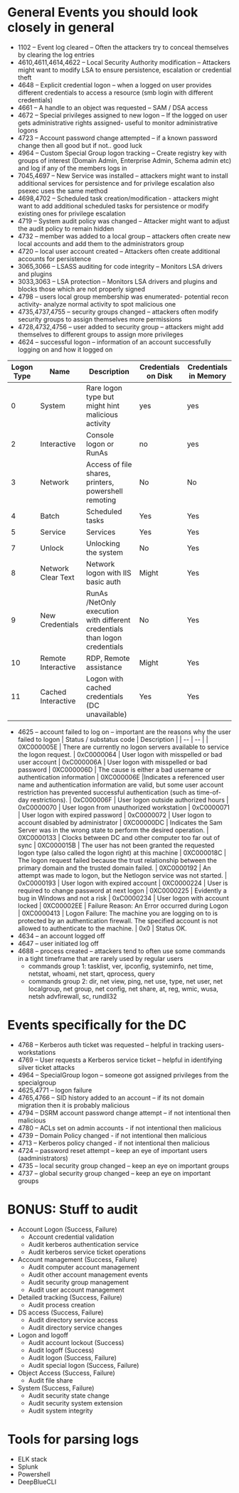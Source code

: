# General Events you should look closely in general

- 1102 – Event log cleared – Often the attackers try to conceal themselves by clearing the log entries
- 4610,4611,4614,4622 – Local Security Authority modification – Attackers might want to modify LSA to ensure persistence, escalation or credential theft
- 4648 – Explicit credential logon – when a logged on user provides different credentials to access a resource (smb login with different credentials)
- 4661 – A handle to an object was requested – SAM / DSA access
- 4672 – Special privileges assigned to new logon – If the logged on user gets administrative rights assigned- useful to monitor administrative logons
- 4723 – Account password change attempted – if a known password change then all good but if not.. good luck
- 4964 – Custom Special Group logon tracking – Create registry key with groups of interest (Domain Admin, Enterprise Admin, Schema admin etc) and log if any of the members logs in
- 7045,4697 – New Service was installed – attackers might want to install additional services for persistence and for privilege escalation also psexec uses the same method
- 4698,4702 – Scheduled task creation/modification - attackers might want to add additional scheduled tasks for persistence or modify existing ones for privilege escalation
- 4719 – System audit policy was changed – Attacker might want to adjust the audit policy to remain hidden
- 4732 – member was added to a local group – attackers often create new local accounts and add them to the administrators group
- 4720 – local user account created – Attackers often create additional accounts for persistence
- 3065,3066 – LSASS auditing for code integrity – Monitors LSA drivers and plugins
- 3033,3063 – LSA protection – Monitors LSA drivers and plugins and blocks those which are not properly signed
- 4798 – users local group membership was enumerated- potential recon activity- analyze normal activity to spot malicious one
- 4735,4737,4755 – security groups changed – attackers often modify security groups to assign themselves more permissions
- 4728,4732,4756 – user added to security group – attackers might add themselves to different groups to assign more privileges
- 4624 – successful logon – information of an account successfully logging on and how it logged on

| Logon Type | Name | Description | Credentials on Disk | Credentials in Memory |
| -- | -- | -- | -- | -- |
| 0 | System | Rare logon type but might hint malicious activity | yes | yes |
| 2 | Interactive | Console logon or RunAs | no | yes |
| 3 | Network | Access of file shares, printers, powershell remoting | No | No |
| 4 | Batch | Scheduled tasks | Yes | Yes |
| 5 | Service | Services | Yes | Yes |
| 7 | Unlock | Unlocking the system | No | Yes |
| 8 | Network Clear Text | Network logon with IIS basic auth | Might | Yes |
| 9 | New Credentials | RunAs /NetOnly execution with different credentials than logon credentials | No | Yes |
| 10 | Remote Interactive | RDP, Remote assistance | Might | Yes |
| 11 | Cached Interactive | Logon with cached credentials (DC unavailable) | Yes | Yes | 

- 4625 – account failed to log on – important are the reasons why the user failed to logon 
| Status / substatus code | Description |
| -- | -- |
| 0XC000005E | There are currently no logon servers available to service the logon request.
| 0xC0000064 | User logon with misspelled or bad user account
| 0xC000006A | User logon with misspelled or bad password
| 0XC000006D | The cause is either a bad username or authentication information
| 0XC000006E |Indicates a referenced user name and authentication information are valid, but some user account restriction has prevented successful authentication (such as time-of-day restrictions).
| 0xC000006F | User logon outside authorized hours
| 0xC0000070 | User logon from unauthorized workstation
| 0xC0000071 | User logon with expired password
| 0xC0000072 | User logon to account disabled by administrator
| 0XC00000DC | Indicates the Sam Server was in the wrong state to perform the desired operation.
| 0XC0000133 | Clocks between DC and other computer too far out of sync
| 0XC000015B | The user has not been granted the requested logon type (also called the logon right) at this machine
| 0XC000018C | The logon request failed because the trust relationship between the primary domain and the trusted domain failed.
| 0XC0000192 | An attempt was made to logon, but the Netlogon service was not started.
| 0xC0000193 | User logon with expired account
| 0XC0000224 | User is required to change password at next logon
| 0XC0000225 | Evidently a bug in Windows and not a risk
| 0xC0000234 | User logon with account locked
| 0XC00002EE | Failure Reason: An Error occurred during Logon
| 0XC0000413 | Logon Failure: The machine you are logging on to is protected by an authentication firewall. The specified account is not allowed to authenticate to the machine.
| 0x0 | Status OK.
- 4634 – an account logged off
- 4647 – user initiated log off
- 4688 – process created – attackers tend to often use some commands in a tight timeframe that are rarely used by regular users 
	- commands group 1: tasklist, ver, ipconfig, systeminfo, net time, netstat, whoami, net start, qprocess, query
	- commands group 2: dir, net view, ping, net use, type, net user, net localgroup, net group, net config, net share, at, reg, wmic, wusa, netsh advfirewall, sc, rundll32
# Events specifically for the **DC**
- 4768 – Kerberos auth ticket was requested – helpful in tracking users-workstations
- 4769 – User requests a Kerberos service ticket – helpful in identifying silver ticket attacks
- 4964 – SpecialGroup logon – someone got assigned privileges from the specialgroup 
- 4625,4771 – logon failure
- 4765,4766 – SID history added to an account – if its not domain migration then it is probably malicious 
- 4794 – DSRM account password change attempt – if not intentional then malicious
- 4780 – ACLs set on admin accounts - if not intentional then malicious
- 4739 – Domain Policy changed - if not intentional then malicious
- 4713 – Kerberos policy changed - if not intentional then malicious
- 4724 – password reset attempt – keep an eye of important users (aadministrators)
- 4735 – local security group changed – keep an eye on important groups
- 4737 – global security group changed – keep an eye on important groups

# BONUS: Stuff to audit
- Account Logon (Success, Failure)
	- Account credential validation 
	- Audit kerberos authentication service
	- Audit kerberos service ticket operations
- Account management (Success, Failure)
	- Audit computer account management
	- Audit other account management events
	- Audit security group management
	- Audit user account management
- Detailed tracking (Success, Failure)
	- Audit process creation
- DS access (Success, Failure)
	- Audit directory service access
	- Audit directory service changes
- Logon and logoff
	- Audit account lockout (Success)
	- Audit logoff (Success)
	- Audit logon (Success, Failure)
	- Audit special logon (Success, Failure)
- Object Access (Success, Failure)
	- Audit file share
- System (Success, Failure)
	- Audit security state change
	- Audit security system extension
	- Audit system integrity

# Tools for parsing logs
- ELK stack
- Splunk
- Powershell
- DeepBlueCLI
